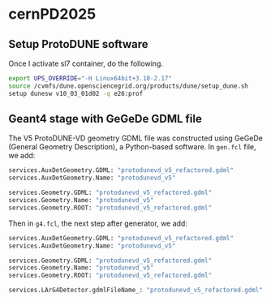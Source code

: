 # cernPD2025

## Setup ProtoDUNE software
Once I activate sl7 container, do the following.
```bash
export UPS_OVERRIDE="-H Linux64bit+3.10-2.17"
source /cvmfs/dune.opensciencegrid.org/products/dune/setup_dune.sh
setup dunesw v10_03_01d02 -q e26:prof
```


## Geant4 stage with GeGeDe GDML file
The V5 ProtoDUNE-VD geometry GDML file was constructed using GeGeDe (General Geometry Description), a Python-based software.
In `gen.fcl` file, we add:
```bash
services.AuxDetGeometry.GDML: "protodunevd_v5_refactored.gdml"
services.AuxDetGeometry.Name: "protodunevd_v5"

services.Geometry.GDML: "protodunevd_v5_refactored.gdml"
services.Geometry.Name: "protodunevd_v5"
services.Geometry.ROOT: "protodunevd_v5_refactored.gdml"

```

Then in `g4.fcl`, the next step after generator, we add:
```bash
services.AuxDetGeometry.GDML: "protodunevd_v5_refactored.gdml"
services.AuxDetGeometry.Name: "protodunevd_v5"

services.Geometry.GDML: "protodunevd_v5_refactored.gdml"
services.Geometry.Name: "protodunevd_v5"
services.Geometry.ROOT: "protodunevd_v5_refactored.gdml"

services.LArG4Detector.gdmlFileName_: "protodunevd_v5_refactored.gdml"
```
